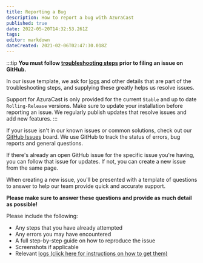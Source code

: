 ```yaml
---
title: Reporting a Bug
description: How to report a bug with AzuraCast
published: true
date: 2022-05-20T14:32:53.261Z
tags: 
editor: markdown
dateCreated: 2021-02-06T02:47:30.018Z
---
```


:::tip
**You must follow [troubleshooting steps](/docs/help/troubleshooting) prior to filing an issue on GitHub.**

In our issue template, we ask for [logs](/docs/help/logs) and other details that are part of the troubleshooting steps, and supplying these greatly helps us resolve issues.

Support for AzuraCast is only provided for the current `Stable` and up to date `Rolling-Release` versions. Make sure to update your installation before reporting an issue. We regularly publish updates that resolve issues and add new features.
:::

If your issue isn't in our known issues or common solutions, check out our [GitHub Issues](https://github.com/AzuraCast/AzuraCast/issues?q=is%3Aissue+is%3Aopen+sort%3Aupdated-desc) board. We use GitHub to track the status of errors, bug reports and general questions.

If there's already an open GitHub issue for the specific issue you're having, you can follow that issue for updates. If not, you can create a new issue from the same page.

When creating a new issue, you'll be presented with a template of questions to answer to help our team provide quick and accurate support.

**Please make sure to answer these questions and provide as much detail as possible!**

Please include the following:

- Any steps that you have already attempted
- Any errors you may have encountered
- A full step-by-step guide on how to reproduce the issue
- Screenshots if applicable
- Relevant [logs (click here for instructions on how to get them)](/docs/help/logs)
